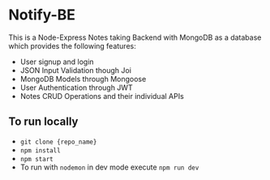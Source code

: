 # Notify-BE

This is a Node-Express Notes taking Backend with MongoDB as a database which provides the following features:

- User signup and login
- JSON Input Validation though Joi
- MongoDB Models through Mongoose
- User Authentication through JWT
- Notes CRUD Operations and their individual APIs

## To run locally

- `git clone {repo_name}`
- `npm install`
- `npm start`
- To run with `nodemon` in dev mode execute `npm run dev`
